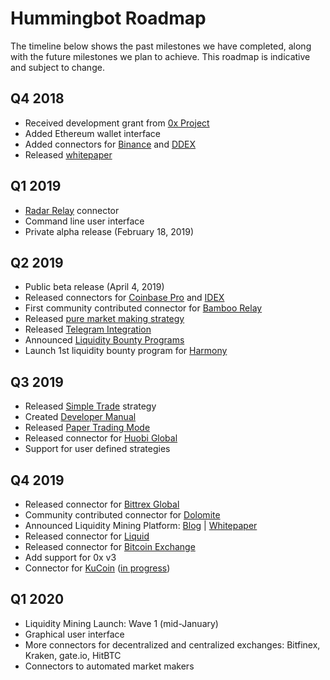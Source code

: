 # Hummingbot Roadmap

The timeline below shows the past milestones we have completed, along with the future milestones we plan to achieve. This roadmap is indicative and subject to change.

## Q4 2018
* Received development grant from [0x Project](https://0x.org)
* Added Ethereum wallet interface
* Added connectors for [Binance](/connectors/binance) and [DDEX](/connectors/ddex)
* Released [whitepaper](https://www.hummingbot.io/whitepaper.pdf)

## Q1 2019
* [Radar Relay](/connectors/radar-relay) connector
* Command line user interface
* Private alpha release (February 18, 2019)

## Q2 2019
* Public beta release (April 4, 2019)
* Released connectors for [Coinbase Pro](/connectors/coinbase) and [IDEX](/connectors/idex)
* First community contributed connector for [Bamboo Relay](https://bamboorelay.com/)
* Released [pure market making strategy](/strategies/pure-market-making)
* Released [Telegram Integration](/utilities/telegram)
* Announced [Liquidity Bounty Programs](https://www.hummingbot.io/liquidity-bounties/)
* Launch 1st liquidity bounty program for [Harmony](https://www.hummingbot.io/liquidity-bounties/harmony)

## Q3 2019
* Released [Simple Trade](/strategies/simple-trade) strategy
* Created [Developer Manual](/developers/index)
* Released [Paper Trading Mode](/utilities/paper-trade)
* Released connector for [Huobi Global](/connectors/huobi)
* Support for user defined strategies

## Q4 2019
* Released connector for [Bittrex Global](/connectors/bittrex)
* Community contributed connector for [Dolomite](/connectors/dolomite)
* Announced Liquidity Mining Platform: [Blog](https://hummingbot.io/blog/2019-11-liquidity-mining/) | [Whitepaper](https://hummingbot.io/liquidity-mining.pdf)
* Released connector for [Liquid](https://liquid.com/)
* Released connector for [Bitcoin Exchange](https://exchange.bitcoin.com/)
* Add support for 0x v3
* Connector for [KuCoin](https://www.kucoin.com/) ([in progress](https://github.com/CoinAlpha/hummingbot/pull/1011))

## Q1 2020
* Liquidity Mining Launch: Wave 1 (mid-January)
* Graphical user interface
* More connectors for decentralized and centralized exchanges: Bitfinex, Kraken, gate.io, HitBTC
* Connectors to automated market makers
